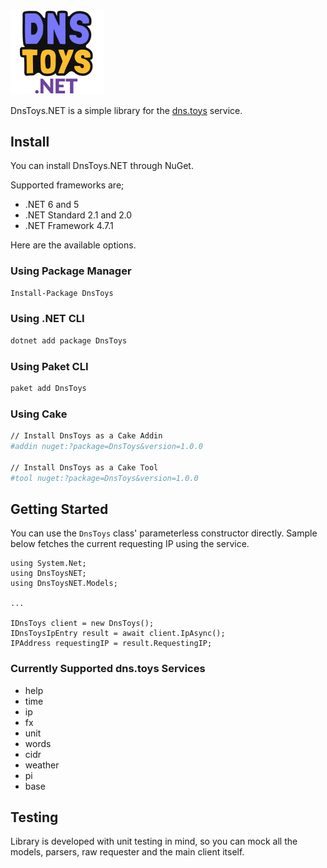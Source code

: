 <img width="150" src="https://raw.githubusercontent.com/fatihdgn/DnsToys.NET/master/icon.png?token=GHSAT0AAAAAABSXPGES74CS7A5LNXYCQVDUYVGEPUQ" />

DnsToys.NET is a simple library for the [dns.toys](https://github.com/knadh/dns.toys) service.

## Install

You can install DnsToys.NET through NuGet. 

Supported frameworks are; 
- .NET 6 and 5
- .NET Standard 2.1 and 2.0
- .NET Framework 4.7.1

Here are the available options.

### Using Package Manager
``` sh
Install-Package DnsToys
```

### Using .NET CLI
``` sh
dotnet add package DnsToys
```


### Using Paket CLI
``` sh
paket add DnsToys
```

### Using Cake
``` sh
// Install DnsToys as a Cake Addin
#addin nuget:?package=DnsToys&version=1.0.0

// Install DnsToys as a Cake Tool
#tool nuget:?package=DnsToys&version=1.0.0
```

## Getting Started
You can use the ```DnsToys``` class' parameterless constructor directly. Sample below fetches the current requesting IP using the service.

```
using System.Net;
using DnsToysNET;
using DnsToysNET.Models;

...

IDnsToys client = new DnsToys();
IDnsToysIpEntry result = await client.IpAsync();
IPAddress requestingIP = result.RequestingIP;
```

### Currently Supported dns.toys Services
- help
- time
- ip
- fx
- unit
- words
- cidr
- weather
- pi
- base

## Testing
Library is developed with unit testing in mind, so you can mock all the models, parsers, raw requester and the main client itself.
